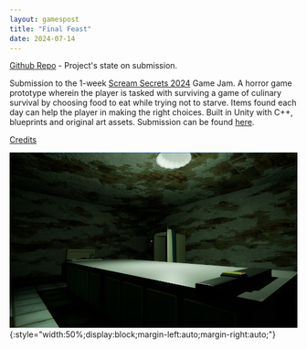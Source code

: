 ```yaml
---
layout: gamespost
title: "Final Feast"
date: 2024-07-14
---
```


[Github Repo](https://github.com/deltaz0/Final-Feast) - Project's state on submission.

Submission to the 1-week [Scream Secrets 2024](https://itch.io/jam/scream-secrets) Game Jam. A horror game prototype wherein the player is tasked with surviving a game of culinary survival by choosing food to eat while trying not to starve. Items found each day can help the player in making the right choices. Built in Unity with C++, blueprints and original art assets. Submission can be found [here](https://panfis.itch.io/final-feast).

[Credits](https://github.com/deltaz0/Final-Feast/blob/main/README.md)

![Final FeastImage](/images/FF.png){:style="width:50%;display:block;margin-left:auto;margin-right:auto;"}